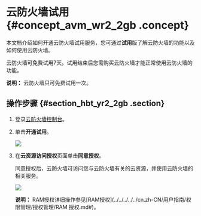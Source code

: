 # 云防火墙试用 {#concept_avm_wr2_2gb .concept}

本文档介绍如何开通云防火墙试用服务，您可通过**试用**版了解云防火墙的功能以及如何使用云防火墙。

云防火墙可免费试用7天。试用结束后您需购买云防火墙才能正常使用云防火墙的功能。

**说明：** 云防火墙只可免费试用一次。

## 操作步骤 {#section_hbt_yr2_2gb .section}

1.  登录[云防火墙控制台](https://yundunnext.console.aliyun.com/?p=cfwnext&accounttraceid=b2885b17-f4d3-4187-9663-a2a1f10446e7#/overview)。
2.  单击**开通试用**。

    ![](http://static-aliyun-doc.oss-cn-hangzhou.aliyuncs.com/assets/img/80688/155119759134573_zh-CN.png)

3.  在**云资源访问授权**页面单击**同意授权**。

    同意授权后，云防火墙可访问您与云防火墙有关的云资源，并使用云防火墙的相关服务。

    ![](http://static-aliyun-doc.oss-cn-hangzhou.aliyuncs.com/assets/img/80688/155119759134575_zh-CN.png)

    **说明：** RAM授权详细操作参见[RAM授权](../../../../../cn.zh-CN/用户指南/权限管理/授权管理/RAM 授权.md#)。


